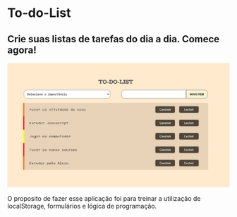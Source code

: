 # To-do-List

## Crie suas listas de tarefas do dia a dia. Comece agora!


![Galeria de imagens com API de imagens aleatórias e salvas no localStorage do navegador](./assets/imagens/todoList.PNG)


O proposito de fazer esse aplicação foi para treinar a utilização de localStorage, formulários e lógica de programação.
